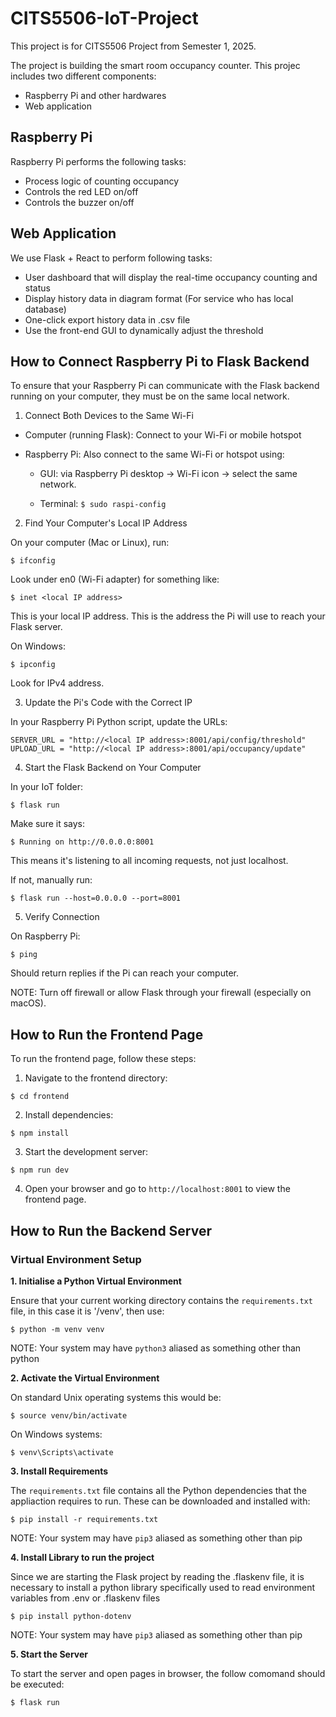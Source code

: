 # CITS5506-IoT-Project

This project is for CITS5506 Project from Semester 1, 2025.

The project is building the smart room occupancy counter. This projec includes two different components:

- Raspberry Pi and other hardwares
- Web application

## Raspberry Pi

Raspberry Pi performs the following tasks:

- Process logic of counting occupancy
- Controls the red LED on/off
- Controls the buzzer on/off

## Web Application

We use Flask + React to perform following tasks:

- User dashboard that will display the real-time occupancy counting and status
- Display history data in diagram format (For service who has local database)
- One-click export history data in .csv file
- Use the front-end GUI to dynamically adjust the threshold

## How to Connect Raspberry Pi to Flask Backend

To ensure that your Raspberry Pi can communicate with the Flask backend running on your computer, they must be on the same local network.

1. Connect Both Devices to the Same Wi-Fi

- Computer (running Flask): Connect to your Wi-Fi or mobile hotspot
  
- Raspberry Pi: Also connect to the same Wi-Fi or hotspot using:
  
  - GUI: via Raspberry Pi desktop -> Wi-Fi icon -> select the same network.
    
  - Terminal:
  `$ sudo raspi-config`
   
2. Find Your Computer's Local IP Address

On your computer (Mac or Linux), run:

`$ ifconfig`

Look under en0 (Wi-Fi adapter) for something like:

`$ inet <local IP address>`

This is your local IP address. This is the address the Pi will use to reach your Flask server.

On Windows:

`$ ipconfig`

Look for IPv4 address.

3. Update the Pi's Code with the Correct IP

In your Raspberry Pi Python script, update the URLs:

```
SERVER_URL = "http://<local IP address>:8001/api/config/threshold"
UPLOAD_URL = "http://<local IP address>:8001/api/occupancy/update"
```
4. Start the Flask Backend on Your Computer

In your IoT folder:

`$ flask run`

Make sure it says:

`$ Running on http://0.0.0.0:8001`

This means it's listening to all incoming requests, not just localhost.

If not, manually run:

`$ flask run --host=0.0.0.0 --port=8001`

5. Verify Connection

On Raspberry Pi:

`$ ping `

Should return replies if the Pi can reach your computer.

NOTE: Turn off firewall or allow Flask through your firewall (especially on macOS).

## How to Run the Frontend Page

To run the frontend page, follow these steps:

1. Navigate to the frontend directory:

`$ cd frontend`

2. Install dependencies:

`$ npm install`

3. Start the development server:
   
`$ npm run dev`
   
4. Open your browser and go to `http://localhost:8001` to view the frontend page.

## How to Run the Backend Server

### Virtual Environment Setup

**1. Initialise a Python Virtual Environment**

Ensure that your current working directory contains the `requirements.txt` file, in this case it is '/venv', then use:

`$ python -m venv venv`

NOTE: Your system may have `python3` aliased as something other than python

**2. Activate the Virtual Environment**

On standard Unix operating systems this would be:

`$ source venv/bin/activate`

On Windows systems:

`$ venv\Scripts\activate`

**3. Install Requirements**

The `requirements.txt` file contains all the Python dependencies that the appliaction requires to run. These can be downloaded and installed with:

`$ pip install -r requirements.txt`

NOTE: Your system may have `pip3` aliased as something other than pip

**4. Install Library to run the project**

Since we are starting the Flask project by reading the .flaskenv file, it is necessary to install a python library specifically used to read environment variables from .env or .flaskenv files

`$ pip install python-dotenv`

NOTE: Your system may have `pip3` aliased as something other than pip

**5. Start the Server**

To start the server and open pages in browser, the follow comomand should be executed:

`$ flask run`


